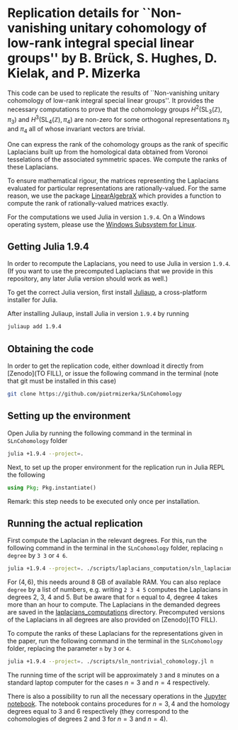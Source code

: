 # Replication details for ``Non-vanishing unitary cohomology of low-rank integral special linear groups'' by B. Brück, S. Hughes, D. Kielak, and P. Mizerka

This code can be used to replicate the results of ``Non-vanishing unitary cohomology of low-rank integral special linear groups''. It provides the necessary computations to prove that the cohomology groups $H^2(\text{SL}_3(\mathbb{Z}),\pi_3)$ and $H^3(\text{SL}_4(\mathbb{Z}),\pi_4)$ are non-zero for some orthogonal representations $\pi_3$ and $\pi_4$ all of whose invariant vectors are trivial.

One can express the rank of the cohomology groups as the rank of specific Laplacians built up from the homological data obtained from Voronoi tesselations of the associated symmetric spaces. We compute the ranks of these Laplacians.

To ensure mathematical rigour, the matrices representing the Laplacians evaluated for particular representations are rationally-valued. For the same reason, we use the package [LinearAlgebraX](https://github.com/scheinerman/LinearAlgebraX.jl) which provides a function to compute the rank of rationally-valued matrices exactly.

For the computations we used Julia in version `1.9.4`. On a Windows operating system, please use the [Windows Subsystem for Linux](https://learn.microsoft.com/en-us/windows/wsl/about).

## Getting Julia 1.9.4

In order to recompute the Laplacians, you need to use Julia in version `1.9.4`. (If you want to use the precomputed Laplacians that we provide in this repository, any later Julia version should work as well.)

To get the correct Julia version, first install [Juliaup](https://github.com/JuliaLang/juliaup), a cross-platform installer for Julia.

After installing Juliaup, install Julia in version `1.9.4` by running

```bash
juliaup add 1.9.4
```

## Obtaining the code
In order to get the replication code, either download it directly from [Zenodo](TO FILL), or issue the following command in the terminal (note that git must be installed in this case)
```bash
git clone https://github.com/piotrmizerka/SLnCohomology
```

## Setting up the environment
Open Julia by running the following command in the terminal in `SLnCohomology` folder
```bash
julia +1.9.4 --project=.
```
Next, to set up the proper environment for the replication run in Julia REPL the following
```julia
using Pkg; Pkg.instantiate()
```
Remark: this step needs to be executed only once per installation.

## Running the actual replication
First compute the Laplacian in the relevant degrees. For this, run the following command in the terminal in the `SLnCohomology` folder, replacing `n degree` by `3 3` or `4 6`.
```bash
julia +1.9.4 --project=. ./scripts/laplacians_computation/sln_laplacians.jl n degree
```
For $(4,6)$, this needs around 8 GB of available RAM. You can also replace `degree` by a list of numbers, e.g. writing `2 3 4 5` computes the Laplacians in degrees 2, 3, 4 and 5. But be aware that for `n` equal to 4, degree 4 takes more than an hour to compute.
The Laplacians in the demanded degrees are saved in the [laplacians_computations](./scripts/laplacians_computation) directory. Precomputed versions of the Laplacians in all degrees are also provided on  [Zenodo](TO FILL).

To compute the ranks of these Laplacians for the representations given in the paper, run the following command in the terminal in the `SLnCohomology` folder, replacing the parameter `n` by `3` or `4`.
```bash
julia +1.9.4 --project=. ./scripts/sln_nontrivial_cohomology.jl n
```

The running time of the script will be approximately `3` and `8` minutes on a standard laptop computer for the cases $n=3$ and $n=4$ respectively.

There is also a possibility to run all the necessary operations in the [Jupyter notebook](./sln_non_trivial_cohomology.ipynb). The notebook contains procedures for $n=3,4$ and the homology degrees equal to $3$ and $6$ respectively (they correspond to the cohomologies of degrees $2$ and $3$ for $n=3$ and $n=4$).

